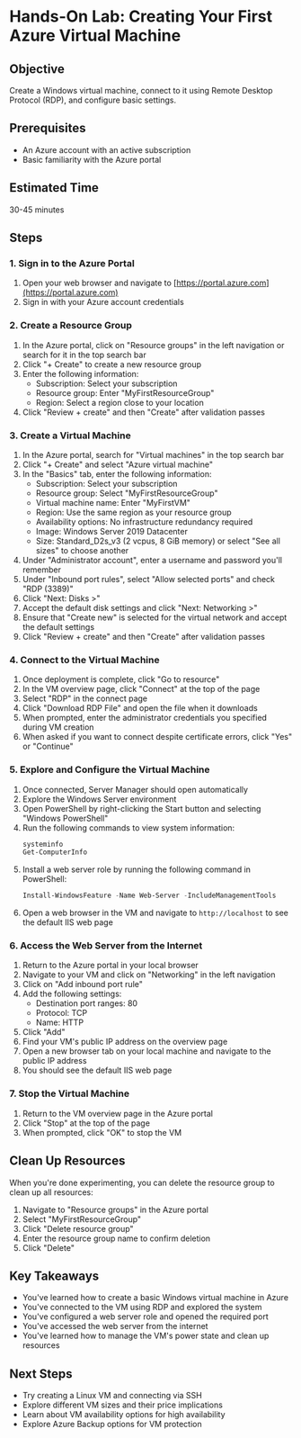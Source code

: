 # Hands-On Lab: Creating Your First Azure Virtual Machine

## Objective
Create a Windows virtual machine, connect to it using Remote Desktop Protocol (RDP), and configure basic settings.

## Prerequisites
- An Azure account with an active subscription
- Basic familiarity with the Azure portal

## Estimated Time
30-45 minutes

## Steps

### 1. Sign in to the Azure Portal

1. Open your web browser and navigate to [https://portal.azure.com](https://portal.azure.com)
2. Sign in with your Azure account credentials

### 2. Create a Resource Group

1. In the Azure portal, click on "Resource groups" in the left navigation or search for it in the top search bar
2. Click "+ Create" to create a new resource group
3. Enter the following information:
   - Subscription: Select your subscription
   - Resource group: Enter "MyFirstResourceGroup"
   - Region: Select a region close to your location
4. Click "Review + create" and then "Create" after validation passes

### 3. Create a Virtual Machine

1. In the Azure portal, search for "Virtual machines" in the top search bar
2. Click "+ Create" and select "Azure virtual machine"
3. In the "Basics" tab, enter the following information:
   - Subscription: Select your subscription
   - Resource group: Select "MyFirstResourceGroup"
   - Virtual machine name: Enter "MyFirstVM"
   - Region: Use the same region as your resource group
   - Availability options: No infrastructure redundancy required
   - Image: Windows Server 2019 Datacenter
   - Size: Standard_D2s_v3 (2 vcpus, 8 GiB memory) or select "See all sizes" to choose another
4. Under "Administrator account", enter a username and password you'll remember
5. Under "Inbound port rules", select "Allow selected ports" and check "RDP (3389)"
6. Click "Next: Disks >"
7. Accept the default disk settings and click "Next: Networking >"
8. Ensure that "Create new" is selected for the virtual network and accept the default settings
9. Click "Review + create" and then "Create" after validation passes

### 4. Connect to the Virtual Machine

1. Once deployment is complete, click "Go to resource"
2. In the VM overview page, click "Connect" at the top of the page
3. Select "RDP" in the connect page
4. Click "Download RDP File" and open the file when it downloads
5. When prompted, enter the administrator credentials you specified during VM creation
6. When asked if you want to connect despite certificate errors, click "Yes" or "Continue"

### 5. Explore and Configure the Virtual Machine

1. Once connected, Server Manager should open automatically
2. Explore the Windows Server environment
3. Open PowerShell by right-clicking the Start button and selecting "Windows PowerShell"
4. Run the following commands to view system information:
   ```powershell
   systeminfo
   Get-ComputerInfo
   ```
5. Install a web server role by running the following command in PowerShell:
   ```powershell
   Install-WindowsFeature -Name Web-Server -IncludeManagementTools
   ```
6. Open a web browser in the VM and navigate to `http://localhost` to see the default IIS web page

### 6. Access the Web Server from the Internet

1. Return to the Azure portal in your local browser
2. Navigate to your VM and click on "Networking" in the left navigation
3. Click on "Add inbound port rule"
4. Add the following settings:
   - Destination port ranges: 80
   - Protocol: TCP
   - Name: HTTP
5. Click "Add"
6. Find your VM's public IP address on the overview page
7. Open a new browser tab on your local machine and navigate to the public IP address
8. You should see the default IIS web page

### 7. Stop the Virtual Machine

1. Return to the VM overview page in the Azure portal
2. Click "Stop" at the top of the page
3. When prompted, click "OK" to stop the VM

## Clean Up Resources

When you're done experimenting, you can delete the resource group to clean up all resources:

1. Navigate to "Resource groups" in the Azure portal
2. Select "MyFirstResourceGroup"
3. Click "Delete resource group"
4. Enter the resource group name to confirm deletion
5. Click "Delete"

## Key Takeaways

- You've learned how to create a basic Windows virtual machine in Azure
- You've connected to the VM using RDP and explored the system
- You've configured a web server role and opened the required port
- You've accessed the web server from the internet
- You've learned how to manage the VM's power state and clean up resources

## Next Steps

- Try creating a Linux VM and connecting via SSH
- Explore different VM sizes and their price implications
- Learn about VM availability options for high availability
- Explore Azure Backup options for VM protection